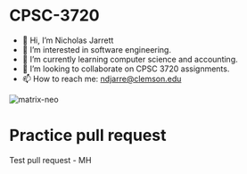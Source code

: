 # CPSC-3720
- 👋 Hi, I’m Nicholas Jarrett
- 👀 I’m interested in software engineering.
- 🌱 I’m currently learning computer science and accounting.
- 💞️ I’m looking to collaborate on CPSC 3720 assignments.
- 📫 How to reach me: ndjarre@clemson.edu

![matrix-neo](https://user-images.githubusercontent.com/37886362/189368724-f7d66135-1b07-4330-b6ff-a9a7c04c481c.gif)

Practice pull request
=======
Test pull request - MH
